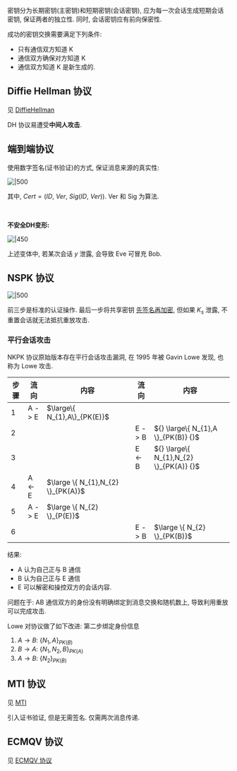密钥分为长期密钥(主密钥)和短期密钥(会话密钥), 应为每一次会话生成短期会话密钥, 保证两者的独立性. 同时, 会话密钥应有前向保密性.

成功的密钥交换需要满足下列条件:
- 只有通信双方知道 K
- 通信双方确保对方知道 K
- 通信双方知道 K 是新生成的.

## Diffie Hellman 协议

见 [DiffieHellman](../../公钥密码/密钥协商/DiffieHellman.md)

DH 协议易遭受**中间人攻击**. 

## 端到端协议

使用数字签名(证书验证)的方式, 保证消息来源的真实性:

![|500](../../../../attach/Pasted%20image%2020231015134438.png)

其中, $Cert=(ID,\ Ver,\ Sig(ID,\ Ver))$. Ver 和 Sig 为算法.

<br>

**不安全DH变形:**

![|450](../../../../attach/Pasted%20image%2020231015151353.png)

上述变体中, 若某次会话 $y$ 泄露, 会导致 Eve 可冒充 Bob.

## NSPK 协议

![|500](../../../../attach/Pasted%20image%2020231015160719.png)

前三步是标准的认证操作. 最后一步将共享密钥 [先签名再加密](../../公钥密码/RSA/RSA-签名.md), 但如果 $K_{s}$ 泄露, 不重置会话就无法抵抗重放攻击.

### 平行会话攻击

NKPK 协议原始版本存在平行会话攻击漏洞, 在 1995 年被 Gavin Lowe 发现, 也称为 Lowe 攻击.

| 步骤 | 流向   | 内容                               | 流向   | 内容                                    |
| ---- | ------ | ---------------------------------- | ------ | --------------------------------------- |
| 1    | A -> E | $\large\{ N_{1},A\}_{PK(E)}$       |        |                                         |
| 2    |        |                                    | E -> B | ${} \large\{ N_{1},A \}_{PK(B)} {}$     |
| 3    |        |                                    | E <- B | ${} \large\{ N_{1},N_{2} \}_{PK(A)} {}$ |
| 4    | A <- E | $\large \{ N_{1},N_{2} \}_{PK(A)}$ |        |                                         |
| 5    | A -> E | $\large \{ N_{2} \}_{P(E)}$  |           |
| 6     |        |                                    | E -> B       |   $\large \{ N_{2} \}_{PK(B)}$                                      |

结果: 
- A 认为自己正与 B 通信
- B 认为自己正与 E 通信
- E 可以解密和操控双方的会话内容.

问题在于: AB 通信双方的身份没有明确绑定到消息交换和随机数上, 导致利用重放可以完成攻击. 

Lowe 对协议做了如下改进: 第二步绑定身份信息
1. $A\to B$: ${} \{ N_{1},A \}_{PK(B)} {}$
2. $B\to A$: ${} \{N_{1},N_{2},B\}_{PK(A)} {}$
3. $A\to B$: $\{ N_{2} \}_{PK(B)}$

## MTI 协议

见 [MTI](../../公钥密码/密钥协商/MTI.md)

引入证书验证, 但是无需签名. 仅需两次消息传递.


## ECMQV 协议

见 
[ECMQV 协议](../../公钥密码/ECC/ECMQV.md)